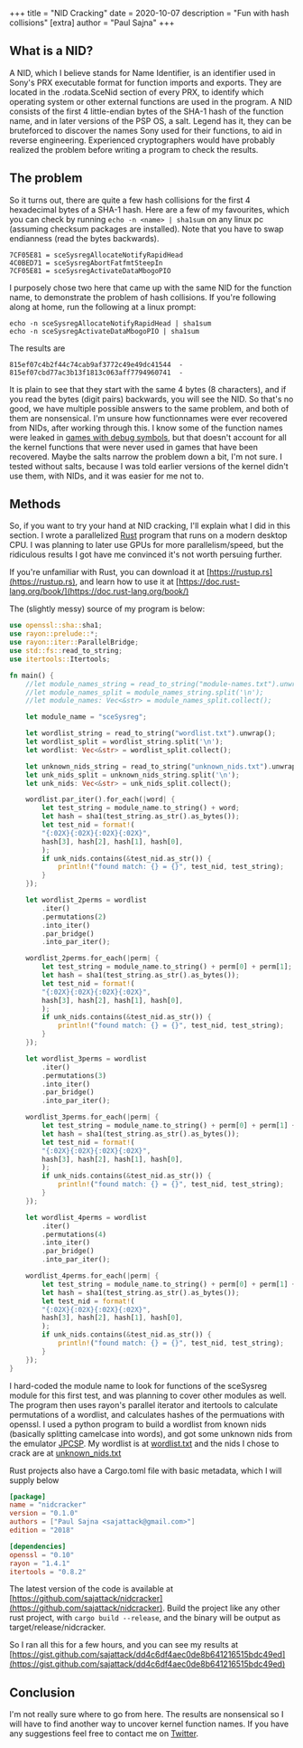 +++
title = "NID Cracking"
date = 2020-10-07
description = "Fun with hash collisions"
[extra]
author = "Paul Sajna"
+++

## What is a NID?

A NID, which I believe stands for Name Identifier, is an identifier used in Sony's PRX
executable format for function imports and exports. They are located in the .rodata.SceNid
section of every PRX, to identify which operating system or other external functions are
used in the program. A NID consists of the first 4 little-endian bytes of the SHA-1 hash
of the function name, and in later versions of the PSP OS, a salt.  Legend has it, 
they can be bruteforced to discover the names Sony used for their functions, to aid in
reverse engineering. Experienced cryptographers would have probably realized the problem
before writing a program to check the results. 

## The problem

So it turns out, there are quite a few hash collisions for the first 4 hexadecimal bytes 
of a SHA-1 hash. Here are a few of my favourites, which you can check by running 
`echo -n <name> | sha1sum`
on any linux pc (assuming checksum packages are installed). Note that you have to swap 
endianness (read the bytes backwards). 

```
7CF05E81 = sceSysregAllocateNotifyRapidHead
4C0BED71 = sceSysregAbortFatfmtSteepIn
7CF05E81 = sceSysregActivateDataMbogoPIO
```
I purposely chose two here that came up with the same NID for the function name, to 
demonstrate the problem of hash collisions. If you're following along at home, run the 
following at a linux prompt:

```
echo -n sceSysregAllocateNotifyRapidHead | sha1sum
echo -n sceSysregActivateDataMbogoPIO | sha1sum
```

The results are

```
815ef07c4b2f44c74cab9af3772c49e49dc41544  -
815ef07cbd77ac3b13f1813c063aff7794960741  -
``` 
It is plain to see  that they start with the same 4 bytes (8 characters), and if you
read the bytes (digit pairs) backwards, you will see the NID. So that's no good, 
we have multiple possible answers to the same problem, and both of them are nonsensical. 
I'm unsure how functionnames were ever recovered from NIDs, after working through this.
I know some of the function names were leaked in [games with debug symbols](/blog/list/),
but that doesn't account for all the kernel functions that were never used in games
that have been recovered. Maybe the salts narrow the problem down a bit, I'm not sure.
I tested without salts, because I was told earlier versions of the kernel didn't use them,
with NIDs, and it was easier for me not to.

## Methods

So, if you want to try your hand at NID cracking, I'll explain what I did in this section.
I wrote a parallelized [Rust](https://rust-lang.org) program that runs on a modern
desktop CPU. I was planning to later use GPUs for more parallelism/speed, but the 
ridiculous results I got have me convinced it's not worth persuing further. 

If you're unfamiliar with Rust, you can download it at [https://rustup.rs](https://rustup.rs), and learn how to use it at [https://doc.rust-lang.org/book/](https://doc.rust-lang.org/book/)

The (slightly messy) source of my program is below:

```rust
use openssl::sha::sha1;
use rayon::prelude::*;
use rayon::iter::ParallelBridge;
use std::fs::read_to_string;
use itertools::Itertools;

fn main() {
    //let module_names_string = read_to_string("module-names.txt").unwrap();
    //let module_names_split = module_names_string.split('\n');
    //let module_names: Vec<&str> = module_names_split.collect();

    let module_name = "sceSysreg";

    let wordlist_string = read_to_string("wordlist.txt").unwrap();
    let wordlist_split = wordlist_string.split('\n');
    let wordlist: Vec<&str> = wordlist_split.collect();

    let unknown_nids_string = read_to_string("unknown_nids.txt").unwrap();
    let unk_nids_split = unknown_nids_string.split('\n');
    let unk_nids: Vec<&str> = unk_nids_split.collect();

    wordlist.par_iter().for_each(|word| {
        let test_string = module_name.to_string() + word;
        let hash = sha1(test_string.as_str().as_bytes());
        let test_nid = format!(
        "{:02X}{:02X}{:02X}{:02X}",
        hash[3], hash[2], hash[1], hash[0],
        );
        if unk_nids.contains(&test_nid.as_str()) {
            println!("found match: {} = {}", test_nid, test_string);
        }
    });

    let wordlist_2perms = wordlist
        .iter()
        .permutations(2)
        .into_iter()
        .par_bridge()
        .into_par_iter();

    wordlist_2perms.for_each(|perm| {
        let test_string = module_name.to_string() + perm[0] + perm[1];
        let hash = sha1(test_string.as_str().as_bytes());
        let test_nid = format!(
        "{:02X}{:02X}{:02X}{:02X}",
        hash[3], hash[2], hash[1], hash[0],
        );
        if unk_nids.contains(&test_nid.as_str()) {
            println!("found match: {} = {}", test_nid, test_string);
        }
    });

    let wordlist_3perms = wordlist
        .iter()
        .permutations(3)
        .into_iter()
        .par_bridge()
        .into_par_iter();

    wordlist_3perms.for_each(|perm| {
        let test_string = module_name.to_string() + perm[0] + perm[1] + perm[2];
        let hash = sha1(test_string.as_str().as_bytes());
        let test_nid = format!(
        "{:02X}{:02X}{:02X}{:02X}",
        hash[3], hash[2], hash[1], hash[0],
        );
        if unk_nids.contains(&test_nid.as_str()) {
            println!("found match: {} = {}", test_nid, test_string);
        }
    });

    let wordlist_4perms = wordlist
        .iter()
        .permutations(4)
        .into_iter()
        .par_bridge()
        .into_par_iter();

    wordlist_4perms.for_each(|perm| {
        let test_string = module_name.to_string() + perm[0] + perm[1] + perm[2] + perm[3];
        let hash = sha1(test_string.as_str().as_bytes());
        let test_nid = format!(
        "{:02X}{:02X}{:02X}{:02X}",
        hash[3], hash[2], hash[1], hash[0],
        );
        if unk_nids.contains(&test_nid.as_str()) {
            println!("found match: {} = {}", test_nid, test_string);
        }
    });
}
```

I hard-coded the module name to look for functions of the sceSysreg module for this first
test, and was planning to cover other modules as well. The program then uses rayon's parallel iterator and itertools to calculate permutations of a wordlist, and calculates hashes of the permuations with openssl. I used a python program to build a wordlist from known nids (basically splitting camelcase into words), and got some unknown nids from the emulator 
[JPCSP](https://github.com/jpcsp/jpcsp/blob/d4c891ec1e9ba820a70a9f17ba0af3295b593c6b/src/jpcsp/HLE/modules/sceSysreg.java). My wordlist is at [wordlist.txt](/wordlist.txt) and the nids I chose to crack are at [unknown_nids.txt](/unknown_nids.txt)

Rust projects also have a Cargo.toml file with basic metadata, which I will supply below

```toml
[package]
name = "nidcracker"
version = "0.1.0"
authors = ["Paul Sajna <sajattack@gmail.com>"]
edition = "2018"

[dependencies]
openssl = "0.10"
rayon = "1.4.1"
itertools = "0.8.2"
```

The latest version of the code is available at [https://github.com/sajattack/nidcracker](https://github.com/sajattack/nidcracker).
Build the project like any other rust project, with `cargo build --release`, and the binary
will be output as target/release/nidcracker.

So I ran all this for a few hours, and you can see my results at [https://gist.github.com/sajattack/dd4c6df4aec0de8b641216515bdc49ed](https://gist.github.com/sajattack/dd4c6df4aec0de8b641216515bdc49ed)

## Conclusion

I'm not really sure where to go from here. The results are nonsensical so I will have to
find another way to uncover kernel function names. If you have any suggestions feel free
to contact me on [Twitter](https://twitter.com/sajattack).
